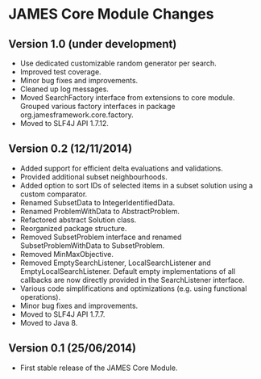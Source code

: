 JAMES Core Module Changes
=========================

Version 1.0 (under development)
-------------------------------

 - Use dedicated customizable random generator per search.
 - Improved test coverage.
 - Minor bug fixes and improvements.
 - Cleaned up log messages.
 - Moved SearchFactory interface from extensions to core module. Grouped various factory interfaces in package org.jamesframework.core.factory.
 - Moved to SLF4J API 1.7.12.

Version 0.2 (12/11/2014)
------------------------

 - Added support for efficient delta evaluations and validations.
 - Provided additional subset neighbourhoods.
 - Added option to sort IDs of selected items in a subset solution using a custom comparator.
 - Renamed SubsetData to IntegerIdentifiedData.
 - Renamed ProblemWithData to AbstractProblem.
 - Refactored abstract Solution class.
 - Reorganized package structure.
 - Removed SubsetProblem interface and renamed SubsetProblemWithData to SubsetProblem.
 - Removed MinMaxObjective.
 - Removed EmptySearchListener, LocalSearchListener and EmptyLocalSearchListener. Default empty implementations of all callbacks are now directly provided in the SearchListener interface.
 - Various code simplifications and optimizations (e.g. using functional operations).
 - Minor bug fixes and improvements.
 - Moved to SLF4J API 1.7.7.
 - Moved to Java 8.


Version 0.1 (25/06/2014)
------------------------

 - First stable release of the JAMES Core Module.
